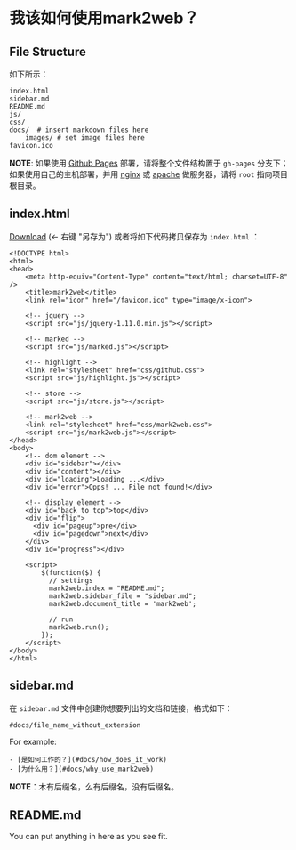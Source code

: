 # 我该如何使用mark2web？

## File Structure
如下所示：

    index.html
    sidebar.md
    README.md
	js/
	css/
    docs/  # insert markdown files here
		images/	# set image files here
	favicon.ico

**NOTE**: 如果使用 [Github Pages][Github Pages] 部署，请将整个文件结构置于 `gh-pages` 分支下；如果使用自己的主机部署，并用 [nginx][nginx] 或 [apache][apache] 做服务器，请将 `root` 指向项目根目录。

## index.html
[Download][index_file] (<- 右键 "另存为") 或者将如下代码拷贝保存为 `index.html`
：

    <!DOCTYPE html>
	<html>
	<head>
	    <meta http-equiv="Content-Type" content="text/html; charset=UTF-8" />
	    <title>mark2web</title>
	    <link rel="icon" href="/favicon.ico" type="image/x-icon">
	
	    <!-- jquery -->
	    <script src="js/jquery-1.11.0.min.js"></script>
	
	    <!-- marked -->
	    <script src="js/marked.js"></script>
	
	    <!-- highlight -->
	    <link rel="stylesheet" href="css/github.css">
	    <script src="js/highlight.js"></script>
	
	    <!-- store -->
	    <script src="js/store.js"></script>
	
	    <!-- mark2web -->
	    <link rel="stylesheet" href="css/mark2web.css">
	    <script src="js/mark2web.js"></script>
	</head>
	<body>
	    <!-- dom element -->
	    <div id="sidebar"></div>
	    <div id="content"></div>
	    <div id="loading">Loading ...</div>
	    <div id="error">Opps! ... File not found!</div>
	
	    <!-- display element -->
	    <div id="back_to_top">top</div>
	    <div id="flip">
	      <div id="pageup">pre</div>
	      <div id="pagedown">next</div>
	    </div>
	    <div id="progress"></div>
	    
	    <script>
	        $(function($) {
	          // settings
	          mark2web.index = "README.md";
	          mark2web.sidebar_file = "sidebar.md";
	          mark2web.document_title = 'mark2web';
	
	          // run
	          mark2web.run();
	        });
	    </script>
	</body>
	</html>

## sidebar.md
在 `sidebar.md` 文件中创建你想要列出的文档和链接，格式如下：

    #docs/file_name_without_extension

For example:

	- [是如何工作的？](#docs/how_does_it_work)
	- [为什么用？](#docs/why_use_mark2web)

**NOTE**：木有后缀名，么有后缀名，没有后缀名。

## README.md
You can put anything in here as you see fit.


[Github Pages]: https://pages.github.com/
[nginx]:https://nginx.org/
[apache]:http://www.apache.org/
[index_file]:https://github.com/qq8697/mark2web/blob/gh-pages/index.html
